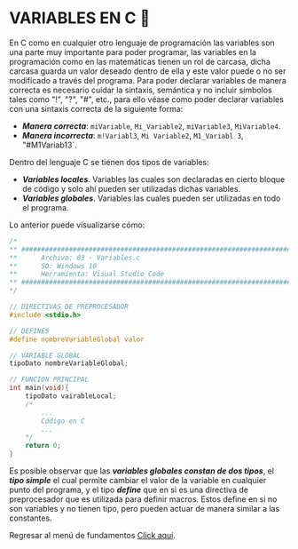 # VARIABLES EN C :croissant:
En C como en cualquier otro lenguaje de programación las variables son una parte muy importante para poder programar, las variables en la programación como en las matemáticas tienen un rol de carcasa, dicha carcasa guarda un valor deseado dentro de ella y este valor puede o no ser modificado a través del programa. Para poder declarar variables de manera correcta es necesario cuidar la sintaxis, semántica y no incluir simbolos tales como "!", "?", "#", etc., para ello véase como poder declarar variables con una sintaxis correcta de la siguiente forma:

- <b><i>Manera correcta</i></b>: `miVariable`, `Mi_Variable2`, `miVariable3`, `MiVariable4`.
- <b><i>Manera incorrecta</i></b>: `m!Variabl3`, `Mi Variable2`, `M1_Variabl 3`, "#M1Variab13`.

Dentro del lenguaje C se tienen dos tipos de variables:

- <b><i>Variables locales</i></b>. Variables las cuales son declaradas en cierto bloque de código y solo ahí pueden ser utilizadas dichas variables.
- <b><i>Variables globales</i></b>. Variables las cuales pueden ser utilizadas en todo el programa.

Lo anterior puede visualizarse cómo:
```C
/*
** #########################################################################################
**      Archivo: 03 - Variables.c
**      SO: Windows 10
**      Herramienta: Visual Studio Code
** #########################################################################################
*/

// DIRECTIVAS DE PREPROCESADOR
#include <stdio.h>

// DEFINES
#define nombreVariableGlobal valor

// VARIABLE GLOBAL
tipoDato nombreVariableGlobal;

// FUNCION PRINCIPAL
int main(void){
    tipoDato vairableLocal;
    /*
        ...
        Código en C
        ...
    */
    return 0;
}
```

Es posible observar que las <b><i>variables globales constan de dos tipos</i></b>, el <b><i>tipo simple</i></b> el cual permite cambiar el valor de la variable en cualquier punto del programa, y el tipo <b><i>define</i></b> que en si es una directiva de preprocesador que es utilizada para definir macros. Estos define en si no son variables y no tienen tipo, pero pueden actuar de manera similar a las constantes.

Regresar al menú de fundamentos <a href="../01 - FundamentosDeProgramacion/00 - Fundamentos.md">Click aquí</a>.